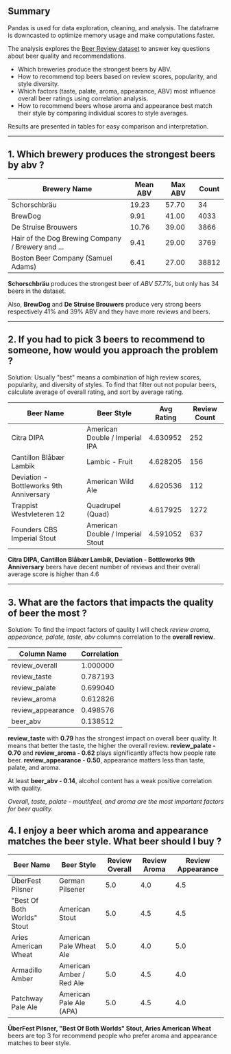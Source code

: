 ## Summary

Pandas is used for data exploration, cleaning, and analysis. The dataframe is downcasted to optimize memory usage and make computations faster.  


The analysis explores the [Beer Review dataset](https://data.world/socialmediadata/beeradvocate) to answer key questions about beer quality and recommendations. 

- Which breweries produce the strongest beers by ABV.
- How to recommend top beers based on review scores, popularity, and style diversity.
- Which factors (taste, palate, aroma, appearance, ABV) most influence overall beer ratings using correlation analysis.
- How to recommend beers whose aroma and appearance best match their style by comparing individual scores to style averages.

Results are presented in tables for easy comparison and interpretation.


______

## 1. Which brewery produces the strongest beers by abv ?

| Brewery Name                                         | Mean ABV   | Max ABV   | Count  |
|------------------------------------------------------|------------|-----------|--------|
| Schorschbräu                                         | 19.23      | 57.70     | 34     |
| BrewDog                                              | 9.91       | 41.00     | 4033   |
| De Struise Brouwers                                  | 10.76      | 39.00     | 3866   |
| Hair of the Dog Brewing Company / Brewery and ...    | 9.41       | 29.00     | 3769   |
| Boston Beer Company (Samuel Adams)                   | 6.41       | 27.00     | 38812  |


**Schorschbräu** produces the strongest beer of *ABV 57.7%*, but only has 34 beers in the dataset. 

Also, **BrewDog** and **De Struise Brouwers** produce very strong beers respectively 41% and 39% ABV and they have more reviews and beers.

___________

## 2. If you had to pick 3 beers to recommend to someone, how would you approach the problem ?

Solution: Usually "best" means a combination of high review scores, popularity, and diversity of styles. To find that filter out not popular beers, calculate average of overall rating, and sort by average rating.

| Beer Name                          | Beer Style                        | Avg Rating | Review Count |
|-------------------------------------|-----------------------------------|------------|--------------|
| Citra DIPA                         | American Double / Imperial IPA    | 4.630952   | 252          |
| Cantillon Blåbær Lambik            | Lambic - Fruit                    | 4.628205   | 156          |
| Deviation - Bottleworks 9th Anniversary | American Wild Ale             | 4.620536   | 112          |
| Trappist Westvleteren 12           | Quadrupel (Quad)                  | 4.617925   | 1272         |
| Founders CBS Imperial Stout        | American Double / Imperial Stout  | 4.591052   | 637          |


**Citra DIPA, Cantillon Blåbær Lambik, Deviation - Bottleworks 9th Anniversary** beers have decent number of reviews and their overall average score is higher than 4.6

_________________________

## 3. What are the factors that impacts the quality of beer the most ?

Solution: To find the impact factors of qaulity I will check *review aroma, appearance, palate, taste, abv* columns correlation to the **overall review**. 

| Column Name         |Correlation|
|---------------------|-----------|
| review_overall      | 1.000000  |
| review_taste        | 0.787193  |
| review_palate       | 0.699040  |
| review_aroma        | 0.612826  |
| review_appearance   | 0.498576  |
| beer_abv            | 0.138512  |

**review_taste** with **0.79** has the strongest impact on overall beer quality. It means that better the taste, the higher the overall review. 
**review_palate - 0.70** and **review_aroma - 0.62**  plays significantly affects how people rate beer.
**review_appearance - 0.50**, appearance matters less than taste, palate, and aroma.

At least **beer_abv - 0.14**, alcohol content has a weak positive correlation with quality.

*Overall, taste, palate - mouthfeel, and aroma are the most important factors for beer quality.*



## 4. I enjoy a beer which aroma and appearance matches the beer style.  What beer should I buy ?

| Beer Name                      | Beer Style                    | Review Overall | Review Aroma | Review Appearance |
|---------------------------------|-------------------------------|----------------|--------------|-------------------|
| ÜberFest Pilsner                | German Pilsener               | 5.0            | 4.0          | 4.5               |
| "Best Of Both Worlds" Stout     | American Stout                | 5.0            | 4.5          | 4.5               |
| Aries American Wheat            | American Pale Wheat Ale       | 5.0            | 4.0          | 5.0               |
| Armadillo Amber                 | American Amber / Red Ale      | 5.0            | 4.5          | 4.0               |
| Patchway Pale Ale               | American Pale Ale (APA)       | 5.0            | 4.5          | 4.0               |




**ÜberFest Pilsner, "Best Of Both Worlds" Stout, Aries American Wheat** beers are top 3 for recommend people who prefer aroma and appearance matches to beer style. 
